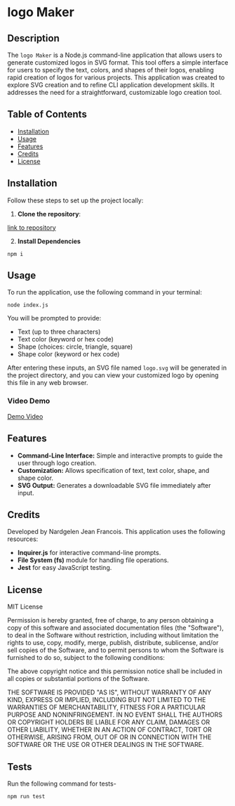 # logo Maker

## Description

The `logo Maker` is a Node.js command-line application that allows users to generate customized logos in SVG format. This tool offers a simple interface for users to specify the text, colors, and shapes of their logos, enabling rapid creation of logos for various projects. This application was created to explore SVG creation and to refine CLI application development skills. It addresses the need for a straightforward, customizable logo creation tool.

## Table of Contents

- [Installation](#installation)
- [Usage](#usage)
- [Features](#features)
- [Credits](#credits)
- [License](#license)


## Installation

Follow these steps to set up the project locally:

1. **Clone the repository**:

[link to repository](https://github.com/github.com/nardgie/logo-maker.git)

2. **Install Dependencies**

`npm i`
 

## Usage

To run the application, use the following command in your terminal:

`node index.js`


You will be prompted to provide:
- Text (up to three characters)
- Text color (keyword or hex code)
- Shape (choices: circle, triangle, square)
- Shape color (keyword or hex code)

After entering these inputs, an SVG file named `logo.svg` will be generated in the project directory, and you can view your customized logo by opening this file in any web browser.

### Video Demo

[Demo Video](https://watch.screencastify.com/v/oZsnHTR3VKItXkEvOtLf)


## Features

- **Command-Line Interface:** Simple and interactive prompts to guide the user through logo creation.
- **Customization:** Allows specification of text, text color, shape, and shape color.
- **SVG Output:** Generates a downloadable SVG file immediately after input.

## Credits

Developed by Nardgelen Jean Francois. This application uses the following resources:
- **Inquirer.js** for interactive command-line prompts.
- **File System (fs)** module for handling file operations.
- **Jest** for easy JavaScript testing.

## License

MIT License

Permission is hereby granted, free of charge, to any person obtaining a copy of this software and associated documentation files (the "Software"), to deal in the Software without restriction, including without limitation the rights to use, copy, modify, merge, publish, distribute, sublicense, and/or sell copies of the Software, and to permit persons to whom the Software is furnished to do so, subject to the following conditions:

The above copyright notice and this permission notice shall be included in all copies or substantial portions of the Software.

THE SOFTWARE IS PROVIDED "AS IS", WITHOUT WARRANTY OF ANY KIND, EXPRESS OR IMPLIED, INCLUDING BUT NOT LIMITED TO THE WARRANTIES OF MERCHANTABILITY, FITNESS FOR A PARTICULAR PURPOSE AND NONINFRINGEMENT. IN NO EVENT SHALL THE AUTHORS OR COPYRIGHT HOLDERS BE LIABLE FOR ANY CLAIM, DAMAGES OR OTHER LIABILITY, WHETHER IN AN ACTION OF CONTRACT, TORT OR OTHERWISE, ARISING FROM, OUT OF OR IN CONNECTION WITH THE SOFTWARE OR THE USE OR OTHER DEALINGS IN THE SOFTWARE.


## Tests
Run the following command for tests-

`npm run test`

